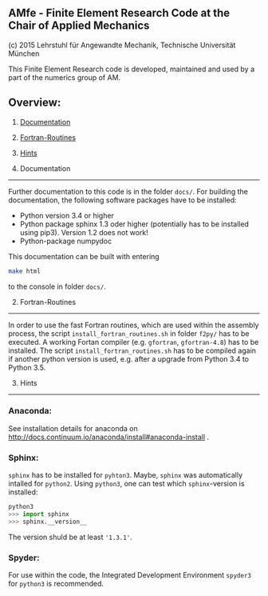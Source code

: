 AMfe - Finite Element Research Code at the Chair of Applied Mechanics
---------------------------------------------------------------------

(c) 2015 Lehrstuhl für Angewandte Mechanik, Technische Universität München

This Finite Element Research code is developed, maintained and used by a part of the numerics group of AM. 


Overview: 
----------
1.  [Documentation](#1-documentation)
2.  [Fortran-Routines](#2-fortran-routines)
3.  [Hints](#3-hints)


1. Documentation
----------------
Further documentation to this code is in the folder `docs/`.
For building the documentation, the following software packages have to be installed:

   - Python version 3.4 or higher
   - Python package sphinx 1.3 oder higher (potentially has to be installed using pip3). Version 1.2 does not work!
   - Python-package numpydoc

This documentation can be built with entering 
```bash
make html
```
to the console in folder `docs/`.
   

2. Fortran-Routines
-------------------
In order to use the fast Fortran routines, which are used within the assembly process,
the script `install_fortran_routines.sh` in folder `f2py/` has to be executed.
A working Fortan compiler (e.g. `gfortran`, `gfortran-4.8`) has to be installed. 
The script `install_fortran_routines.sh` has to be compiled again if another 
python version is used, e.g. after a upgrade from Python 3.4 to Python 3.5.

   
3. Hints
-----------

### Anaconda:

See installation details for anaconda on http://docs.continuum.io/anaconda/install#anaconda-install .


### Sphinx:

`sphinx` has to be installed for `pyhton3`. Maybe, `sphinx` was automatically intalled for `python2`. 
Using `python3`, one can test which `sphinx`-version is installed:
```python
python3
>>> import sphinx
>>> sphinx.__version__
```
The version shuld be at least `'1.3.1'`.


### Spyder:

For use within the code, the Integrated Development Environment `spyder3` for `python3` is recommended.